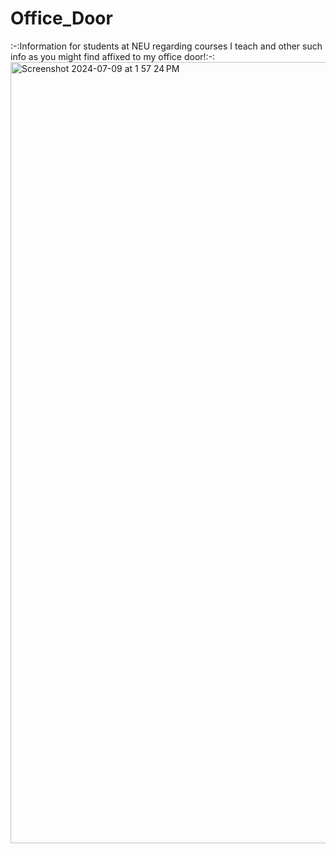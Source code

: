 # Office_Door
:-:Information for students at NEU regarding courses I teach and other such info as you might find affixed to my office door!:-:
<img width="1250" alt="Screenshot 2024-07-09 at 1 57 24 PM" src="https://github.com/jamiehenzy/Office_Door/assets/149628307/7514287f-f846-4fb6-ae38-b2d9a689845f">
